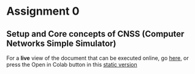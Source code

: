 # Assignment 0

## Setup and Core concepts of CNSS (Computer Networks Simple Simulator)

For a **live** view of the document that can be executed online, go [here](https://colab.research.google.com/github/jlegatheaux/RC2020-assignments/blob/master/assignment-0/rc0.ipynb), or press the Open in Colab button in this [static version](https://github.com/jlegatheaux/RC2020-assignments/blob/master/assignment-0/rc0.ipynb)
